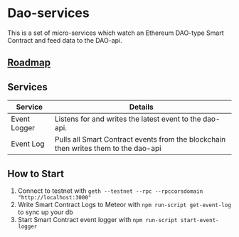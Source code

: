 # Dao-services

This is a set of micro-services which watch an Ethereum DAO-type Smart Contract and feed data to the DAO-api.

## [Roadmap][Roadmap]

## Services

Service | Details
---|---
Event Logger | Listens for and writes the latest event to the dao-api.
Event Log | Pulls all Smart Contract events from the blockchain then writes them to the dao-api

## How to Start

1. Connect to testnet with `geth --testnet --rpc --rpccorsdomain "http://localhost:3000"`
2. Write Smart Contract Logs to Meteor with `npm run-script get-event-log` to sync up your db
3. Start Smart Contract event logger with `npm run-script start-event-logger`

[Roadmap]: https://docs.google.com/document/d/1OAPd_LVQ2q3ktejibDRYDcyiuQAGz79ls9RpErcxV7g/edit#